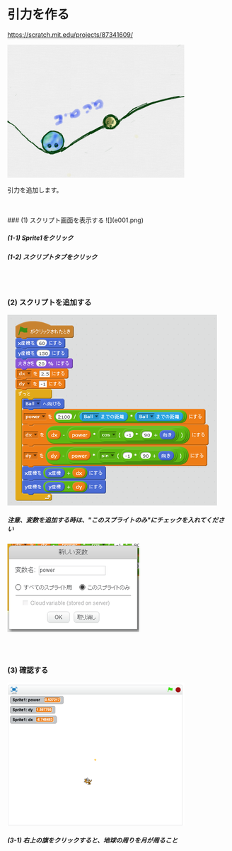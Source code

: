 # 引力を作る

https://scratch.mit.edu/projects/87341609/

![](about.png)

引力を追加します。

<br>
<br>
### (1) スクリプト画面を表示する
![](e001.png)

##### (1-1) Sprite1をクリック
##### (1-2) スクリプトタブをクリック

<br>
<br>

### (2) スクリプトを追加する
![](s002.png)
<br>

##### 注意、変数を追加する時は、"このスプライトのみ"にチェックを入れてください

![](s002_opt01.png)


<br>
<br>

### (3) 確認する

![](con1.png)

##### (3-1) 右上の旗をクリックすると、地球の周りを月が周ること

<br>
<br>
